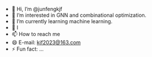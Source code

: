- 👋 Hi, I’m @junfengkjf
- 👀 I’m interested in GNN and combinational optimization.
- 🌱 I’m currently learning machine learning.
- 💞️ I
- 📫 How to reach me
- 😄 E-mail: kjf2023@163.com
- ⚡ Fun fact: ...

<!---
junfengkjf/junfengkjf is a ✨ special ✨ repository because its `README.md` (this file) appears on your GitHub profile.
You can click the Preview link to take a look at your changes.
--->
